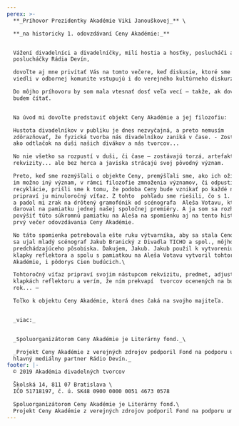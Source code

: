 ```yaml
---
perex: >-
  **_Príhovor Prezidentky Akadémie Viki Janouškovej_** \

  **_na historicky 1. odovzdávaní Ceny Akadémie:_**


  Vážení divadelníci a divadelníčky, milí hostia a hosťky, poslucháči a
  poslucháčky Rádia Devín,

  dovoľte aj mne privítať Vás na tomto večere, keď diskusie, ktoré sme doteraz
  viedli v odbornej komunite vstupujú i do verejného kultúrneho diskurzu. 

  Do môjho príhovoru by som mala vtesnať dosť veľa vecí – takže, ak dovolíte,
  budem čítať.


  Na úvod mi dovoľte predstaviť objekt Ceny Akadémie a jej filozofiu:

  Hustota divadelníkov v publiku je dnes nezvyčajná, a preto nemusím
  zdôrazňovať, že fyzická tvorba nás divadelníkov zaniká v čase. - Zostáva len
  ako odtlačok na duši našich divákov a nás tvorcov... 

  No nie všetko sa rozpustí v duši, či čase – zostávajú torzá, artefakty, scény,
  rekvizity... ale bez herca a javiska strácajú svoj pôvodný význam. 

  Preto, keď sme rozmýšľali o objekte Ceny, premýšľali sme, ako ich oživiť a dať
  im možno iný význam, v rámci filozofie zmnoženia významov, či odpustite termín
  recyklácie, prišli sme k tomu, že podoba Ceny bude vznikať po každé nová a
  pripraví ju minuloročný víťaz. Z tohto  pohľadu sme riešili, čo s 1. ročníkom
  a padol mi zrak na drôtený gramofónik od scénografa  Aleša Votavu, ktorý mi ho
  daroval na pamiatku jednej našej spoločnej premiéry. A ja som sa rozhodla
  povýšiť túto súkromnú pamiatku na Aleša na spomienku aj na tento historicky
  prvý večer odovzdávania Ceny Akadémie. 

  No táto spomienka potrebovala ešte ruku výtvarníka, aby sa stala Cenou. A toho
  sa ujal mladý scénograf Jakub Branický z Divadla TICHO a spol., môjho
  predchádzajúceho pôsobiska. Ďakujem, Jakub. Jakub použil k vytvoreniu Ceny
  klapky reflektora a spolu s pamiatkou na Aleša Votavu vytvoril tohtoročnú Cenu
  Akadémie, i pôdorys Cien budúcich.\

  Tohtoročný víťaz pripraví svojim nástupcom rekvizitu, predmet, adjustovaný na
  klapkách reflektoru a verím, že ním prekvapí  tvorcov ocenených na budúci
  rok... – 

  Toľko k objektu Ceny Akadémie, ktorá dnes čaká na svojho majiteľa.


  _viac:_ 


  _Spoluorganizátorom Ceny Akadémie je Literárny fond._\

  _Projekt Ceny Akadémie z verejných zdrojov podporil Fond na podporu umenia,
  hlavný mediálny partner Rádio Devín._
footer: |-
  © 2019 Akadémia divadelných tvorcov

  Školská 14, 811 07 Bratislava \
  IČO 51718197, č. ú. SK48 0900 0000 0051 4673 0578

  Spoluorganizátorom Ceny Akadémie je Literárny fond.\
  Projekt Ceny Akadémie z verejných zdrojov podporil Fond na podporu umenia.
---
```


